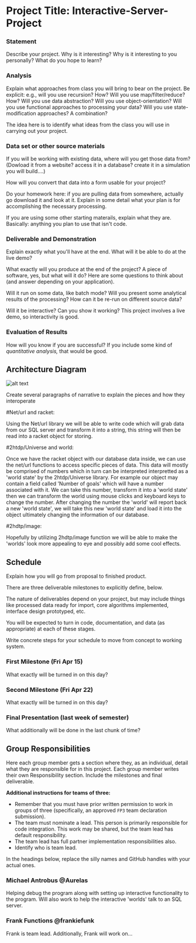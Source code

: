 
# Project Title: Interactive-Server-Project

### Statement
Describe your project. Why is it interesting? Why is it interesting to you personally? What do you hope to learn? 

### Analysis
Explain what approaches from class you will bring to bear on the project. Be explicit: e.g., will you use recursion? How? Will you use map/filter/reduce? How? Will you use data abstraction? Will you use object-orientation? Will you use functional approaches to processing your data? Will you use state-modification approaches? A combination?

The idea here is to identify what ideas from the class you will use in carrying out your project. 

### Data set or other source materials
If you will be working with existing data, where will you get those data from? (Dowload it from a website? access it in a database? create it in a simulation you will build....)

How will you convert that data into a form usable for your project?  

Do your homework here: if you are pulling data from somewhere, actually go download it and look at it. Explain in some detail what your plan is for accomplishing the necessary processing.

If you are using some other starting materails, explain what they are. Basically: anything you plan to use that isn't code.

### Deliverable and Demonstration
Explain exactly what you'll have at the end. What will it be able to do at the live demo?

What exactly will you produce at the end of the project? A piece of software, yes, but what will it do? Here are some questions to think about (and answer depending on your application).

Will it run on some data, like batch mode? Will you present some analytical results of the processing? How can it be re-run on different source data?

Will it be interactive? Can you show it working? This project involves a live demo, so interactivity is good.

### Evaluation of Results
How will you know if you are successful? 
If you include some kind of _quantitative analysis,_ that would be good.

## Architecture Diagram

![alt text](https://raw.githubusercontent.com/oplS16projects/Interactive-Server-Project/master/OPL%20Architecture%20interactive%20server.png)

Create several paragraphs of narrative to explain the pieces and how they interoperate

#Net/url and racket:

Using the Net/url library we will be able to write code which will grab data from our SQL server and transform it into a string, this string will then be read into a racket object for storing.

#2htdp/Universe and world:

Once we have the racket object with our database data inside, we can use the net/url functions to access specific pieces of data. This data will mostly be comprised of numbers which in turn can be interpreted interpretted as a 'world state' by the 2htdp/Universe library. For example our object may contain a field called 'Number of goals' which will have a number associated with it. We can take this number, transform it into a 'world state' then we can transform the world using mouse clicks and keyboard keys to change the number. After changing the number the 'world' will report back a new 'world state', we will take this new 'world state' and load it into the object ultimately changing the information of our database.

#2hdtp/image:

Hopefully by utilizing 2hdtp/image function we will be able to make the 'worlds' look more appealing to eye and possibly add some cool effects.


## Schedule
Explain how you will go from proposal to finished product. 

There are three deliverable milestones to explicitly define, below.

The nature of deliverables depend on your project, but may include things like processed data ready for import, core algorithms implemented, interface design prototyped, etc. 

You will be expected to turn in code, documentation, and data (as appropriate) at each of these stages.

Write concrete steps for your schedule to move from concept to working system. 

### First Milestone (Fri Apr 15)
What exactly will be turned in on this day? 

### Second Milestone (Fri Apr 22)
What exactly will be turned in on this day? 

### Final Presentation (last week of semester)
What additionally will be done in the last chunk of time?

## Group Responsibilities
Here each group member gets a section where they, as an individual, detail what they are responsible for in this project. Each group member writes their own Responsibility section. Include the milestones and final deliverable.

**Additional instructions for teams of three:** 
* Remember that you must have prior written permission to work in groups of three (specifically, an approved `FP3` team declaration submission).
* The team must nominate a lead. This person is primarily responsible for code integration. This work may be shared, but the team lead has default responsibility.
* The team lead has full partner implementation responsibilities also.
* Identify who is team lead.

In the headings below, replace the silly names and GitHub handles with your actual ones.

### Michael Antrobus @Aurelas
Helping debug the program along with setting up interactive functionality to the program. Will also work to help the interactive 'worlds' talk to an SQL server.

### Frank Functions @frankiefunk 
Frank is team lead. Additionally, Frank will work on...   

